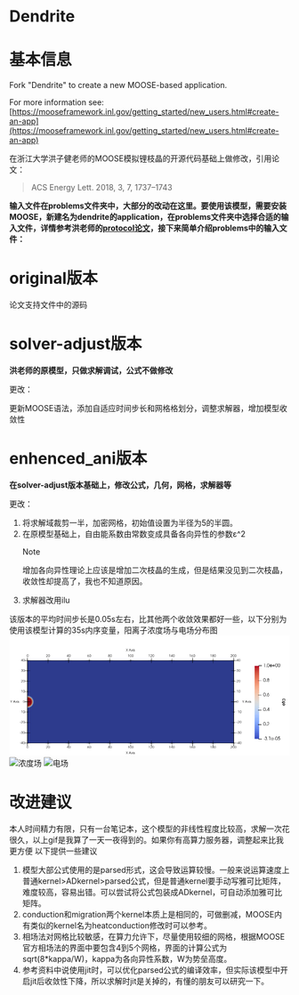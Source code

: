 Dendrite
=====

# 基本信息

Fork "Dendrite" to create a new MOOSE-based application.

For more information see: [https://mooseframework.inl.gov/getting_started/new_users.html#create-an-app](https://mooseframework.inl.gov/getting_started/new_users.html#create-an-app)

在浙江大学洪子健老师的MOOSE模拟锂枝晶的开源代码基础上做修改，引用论文：
> ACS Energy Lett. 2018, 3, 7, 1737–1743

**输入文件在problems文件夹中，大部分的改动在这里。要使用该模型，需要安装MOOSE，新建名为dendrite的application，在problems文件夹中选择合适的输入文件，详情参考洪老师的[protocol论文](https://www.sciencedirect.com/science/article/pii/S2666166722005937?via%3Dihub)，接下来简单介绍problems中的输入文件：**

# original版本

论文支持文件中的源码

# solver-adjust版本

**洪老师的原模型，只做求解调试，公式不做修改**

更改：

更新MOOSE语法，添加自适应时间步长和网格格划分，调整求解器，增加模型收敛性

# enhenced_ani版本

**在solver-adjust版本基础上，修改公式，几何，网格，求解器等**

更改：

1. 将求解域裁剪一半，加密网格，初始值设置为半径为5的半圆。
2. 在原模型基础上，自由能系数由常数变成具备各向异性的参数ε^2
   > [!NOTE]
   > 
   > 增加各向异性理论上应该是增加二次枝晶的生成，但是结果没见到二次枝晶，收敛性却提高了，我也不知道原因。
4. 求解器改用ilu

该版本的平均时间步长是0.05s左右，比其他两个收敛效果都好一些，以下分别为使用该模型计算的35s内序变量，阳离子浓度场与电场分布图
![序变量](https://github.com/bdliangxy/dendrite/blob/main/problems/enhenced_ani/%E5%BA%8F%E5%8F%98%E9%87%8F.gif)
![浓度场](https://github.com/bdliangxy/dendrite/blob/main/problems/enhenced_ani/%E6%B5%93%E5%BA%A6.gif)
![电场](https://github.com/bdliangxy/dendrite/blob/main/problems/enhenced_ani/%E7%94%B5%E5%9C%BA.gif)

# 改进建议
本人时间精力有限，只有一台笔记本，这个模型的非线性程度比较高，求解一次花很久，以上gif是我算了一天一夜得到的。如果你有高算力服务器，调整起来比我更方便
以下提供一些建议
1. 模型大部公式使用的是parsed形式，这会导致运算较慢。一般来说运算速度上普通kernel>ADkernel>parsed公式，但是普通kernel要手动写雅可比矩阵，难度较高，容易出错。可以尝试将公式包装成ADkernel，可自动添加雅可比矩阵。
2. conduction和migration两个kernel本质上是相同的，可做删减，MOOSE内有类似的kernel名为heatconduction修改时可以参考。
3. 相场法对网格比较敏感，在算力允许下，尽量使用较细的网格，根据MOOSE官方相场法的界面中要包含4到5个网格，界面的计算公式为sqrt(8*kappa/W)，kappa为各向异性系数，W为势垒高度。
4. 参考资料中说使用jit时，可以优化parsed公式的编译效率，但实际该模型中开启jit后收敛性下降，所以求解时jit是关掉的，有懂的朋友可以研究一下。
